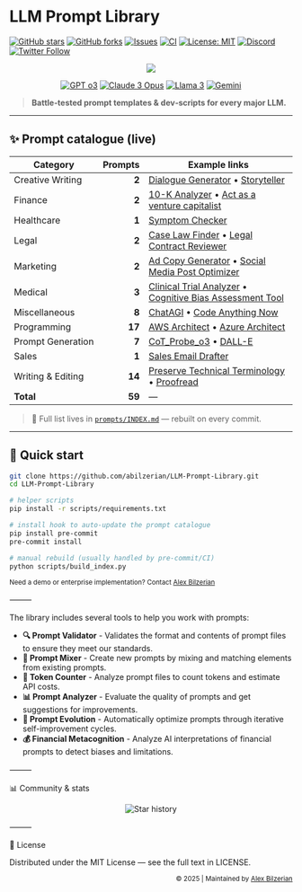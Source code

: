 # LLM Prompt Library

[![GitHub stars](https://img.shields.io/github/stars/abilzerian/LLM-Prompt-Library?style=for-the-badge)](../../stargazers)
[![GitHub forks](https://img.shields.io/github/forks/abilzerian/LLM-Prompt-Library?style=for-the-badge)](../../network/members)
[![Issues](https://img.shields.io/github/issues/abilzerian/LLM-Prompt-Library?style=for-the-badge)](../../issues)
[![CI](https://img.shields.io/github/actions/workflow/status/abilzerian/LLM-Prompt-Library/ci.yml?branch=main&style=for-the-badge)](../../actions)
[![License: MIT](https://img.shields.io/badge/License-MIT-informational?style=for-the-badge)](LICENSE)
[![Discord](https://img.shields.io/discord/1051259432199266374?style=for-the-badge&logo=discord)](https://discord.gg/chatgpt-prompt-engineering-1051259432199266374)
[![Twitter Follow](https://img.shields.io/twitter/follow/alexbilz?style=for-the-badge)](https://x.com/alexbilz)

<div align="center">
  <img src="https://readme-typing-svg.herokuapp.com/?lines=Prompt+Engineering+Library;18%2C000%2B+AI+Practitioners;Reusable+LLM+Templates;Multi‑Model+Support&font=Fira%20Code&center=true&width=520&height=45&duration=4000&pause=1000">
</div>

<p align="center">
  <a href="https://openai.com"><img src="https://img.shields.io/badge/GPT_o3-Optimized-brightgreen?style=flat-square" alt="GPT o3"></a>
  <a href="https://www.anthropic.com/claude"><img src="https://img.shields.io/badge/Claude_3-Opus-purple?style=flat-square" alt="Claude 3 Opus"></a>
  <a href="https://ai.meta.com/llama/"><img src="https://img.shields.io/badge/Llama_3-Enhanced-orange?style=flat-square" alt="Llama 3"></a>
  <a href="https://gemini.google.com"><img src="https://img.shields.io/badge/Gemini-Supported-red?style=flat-square" alt="Gemini"></a>
</p>

> **Battle‑tested prompt templates & dev‑scripts for every major LLM.**
  
---

## ✨ Prompt catalogue (live)

<!-- AUTO‑GENERATED: updated by scripts/build_index.py – do **not** edit manually -->
| Category | Prompts | Example links |
| -------- | ------: | ------------- |
| Creative Writing | **2** | [Dialogue Generator](prompts/creative_writing/Dialogue_Generator.md) • [Storyteller](prompts/creative_writing/Storyteller.md) |
| Finance | **2** | [10-K Analyzer](prompts/finance/10-KAnalyzer.md) • [Act as a venture capitalist](prompts/finance/venturecapitalist.md) |
| Healthcare | **1** | [Symptom Checker](prompts/healthcare/Symptom_Checker.md) |
| Legal | **2** | [Case Law Finder](prompts/legal/Case_Law_Finder.md) • [Legal Contract Reviewer](prompts/legal/Legal_Contract_Reviewer.md) |
| Marketing | **2** | [Ad Copy Generator](prompts/marketing/Ad_Copy_Generator.md) • [Social Media Post Optimizer](prompts/marketing/Social_Media_Post_Optimizer.md) |
| Medical | **3** | [Clinical Trial Analyzer](prompts/medical/Clinical_Trial_Analyzer.md) • [Cognitive Bias Assessment Tool](prompts/medical/Cognitive%20Bias%20Assessment%20Tool.md) |
| Miscellaneous | **8** | [ChatAGI](prompts/miscellaneous/ChatAGI.md) • [Code Anything Now](prompts/miscellaneous/Code%20Anything%20Now.md) |
| Programming | **17** | [AWS Architect](prompts/programming/AWS%20Architect.md) • [Azure Architect](prompts/programming/Azure%20Architect.md) |
| Prompt Generation | **7** | [CoT_Probe_o3](prompts/prompt_generation/CoT_Probe_o3.md) • [DALL-E](prompts/prompt_generation/DALL-E.md) |
| Sales | **1** | [Sales Email Drafter](prompts/sales/Sales_Email_Drafter.md) |
| Writing & Editing | **14** | [Preserve Technical Terminology](prompts/writing_editing/editing_revision/Preserve%20Technical%20Terminology.md) • [Proofread](prompts/writing_editing/editing_revision/Proofread.md) |
| **Total** | **59** | — |
<!-- /AUTO‑GENERATED -->

> 📖 Full list lives in [`prompts/INDEX.md`](prompts/INDEX.md) — rebuilt on every commit.

---

## 🚀 Quick start

```bash
git clone https://github.com/abilzerian/LLM-Prompt-Library.git
cd LLM-Prompt-Library

# helper scripts
pip install -r scripts/requirements.txt

# install hook to auto-update the prompt catalogue
pip install pre-commit
pre-commit install

# manual rebuild (usually handled by pre‑commit/CI)
python scripts/build_index.py
```
<sub>Need a demo or enterprise implementation? Contact <a href="https://x.com/alexbilz">Alex Bilzerian</a></sub>

⸻

The library includes several tools to help you work with prompts:

- **🔍 Prompt Validator** - Validates the format and contents of prompt files to ensure they meet our standards.
- **🔄 Prompt Mixer** - Create new prompts by mixing and matching elements from existing prompts.
- **🔢 Token Counter** - Analyze prompt files to count tokens and estimate API costs.
- **📊 Prompt Analyzer** - Evaluate the quality of prompts and get suggestions for improvements.
- **🔄 Prompt Evolution** - Automatically optimize prompts through iterative self-improvement cycles.
- **💰 Financial Metacognition** - Analyze AI interpretations of financial prompts to detect biases and limitations.

⸻

📊 Community & stats

<p align="center">
  <picture>
    <source media="(prefers-color-scheme: dark)" srcset="https://api.star-history.com/svg?repos=abilzerian/LLM-Prompt-Library&type=Date&theme=dark">
    <img alt="Star history" src="https://api.star-history.com/svg?repos=abilzerian/LLM-Prompt-Library&type=Date">
  </picture>
</p>

⸻

📄 License

Distributed under the MIT License — see the full text in LICENSE.

<div align="right">
  <sub>© 2025 | Maintained by <a href="https://x.com/alexbilz">Alex Bilzerian</a></sub>
</div>
